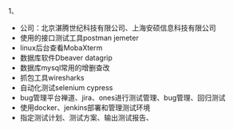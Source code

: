 1、

- 公司：北京湛腾世纪科技有限公司、上海安硕信息科技有限公司
- 使用的接口测试工具postman jemeter
- linux后台查看MobaXterm
- 数据库软件Dbeaver datagrip 
- 数据库mysql常用的增删查改
- 抓包工具wiresharks
- 自动化测试selenium cypress
- bug管理平台禅道、jira、ones进行测试管理、bug管理、回归测试
- 使用docker、jenkins部署和管理测试环境
- 指定测试计划、测试方案、输出测试报告、